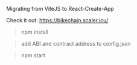 Migrating from ViteJS to React-Create-App

Check it out: https://bikechain.scaler.icu/

>npm install

>add ABI and contract address to config.json

>npm start
